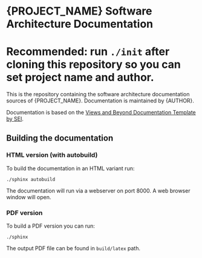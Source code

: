 # {PROJECT_NAME} Software Architecture Documentation

# Recommended: run `./init` after cloning this repository so you can set project name and author.

This is the repository containing the software architecture documentation sources of {PROJECT_NAME}.
Documentation is maintained by {AUTHOR}.

Documentation is based on the [Views and Beyond Documentation Template by SEI](https://insights.sei.cmu.edu/library/views-and-beyond-documentation-template/).

## Building the documentation

### HTML version (with autobuild)
To build the documentation in an HTML variant run:

```shell
./sphinx autobuild
```

The documentation will run via a webserver on port 8000. A web browser window will open.

### PDF version
To build a PDF version you can run:

```shell
./sphinx
```

The output PDF file can be found in `build/latex` path.
